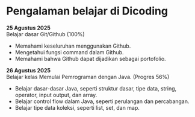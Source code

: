 # Pengalaman belajar di Dicoding

**25 Agustus 2025**<br>
Belajar dasar Git/Github (100%)
* Memahami keseluruhan menggunakan Github.
* Mengetahui fungsi command dalam Github.
* Memahami bahwa Github dapat dijadikan sebagai portofolio.

**26 Agustus 2025**<br>
Belajar kelas Memulai Pemrograman dengan Java. (Progres 56%)
* Belajar dasar-dasar Java, seperti struktur dasar, tipe data, string, operator, input output, dan array.
* Belajar control flow dalam Java, seperti perulangan dan percabangan.
* Belajar tipe data koleksi, seperti list, set, dan map.
